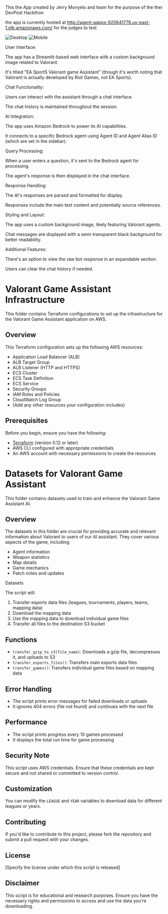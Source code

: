 This the App created by Jerry Monyelo and team for the purpose of the ther DevPost Hackthon 

the app is currently hosted at http://agent-aapps-920641776.us-east-1.elb.amazonaws.com/ for the judges to test




![Desktop](image.png)
![Mobile](mobile.jpg)

User Interface:

The app has a Streamlit-based web interface with a custom background image related to Valorant.

It's titled "EA SportS Valorant game Assistant" (though it's worth noting that Valorant is actually developed by Riot Games, not EA Sports).

Chat Functionality:

Users can interact with the assistant through a chat interface.

The chat history is maintained throughout the session.

AI Integration:

The app uses Amazon Bedrock to power its AI capabilities.

It connects to a specific Bedrock agent using Agent ID and Agent Alias ID (which are set in the sidebar).

Query Processing:

When a user enters a question, it's sent to the Bedrock agent for processing.

The agent's response is then displayed in the chat interface.

Response Handling:

The AI's responses are parsed and formatted for display.

Responses include the main text content and potentially source references.

Styling and Layout:

The app uses a custom background image, likely featuring Valorant agents.

Chat messages are displayed with a semi-transparent black background for better readability.

Additional Features:

There's an option to view the raw bot response in an expandable section.

Users can clear the chat history if needed.

# Valorant Game Assistant Infrastructure

This folder contains Terraform configurations to set up the infrastructure for the Valorant Game Assistant application on AWS.

## Overview

This Terraform configuration sets up the following AWS resources:

- Application Load Balancer (ALB)
- ALB Target Group
- ALB Listener (HTTP and HTTPS)
- ECS Cluster
- ECS Task Definition
- ECS Service
- Security Groups
- IAM Roles and Policies
- CloudWatch Log Group
- (Add any other resources your configuration includes)

## Prerequisites

Before you begin, ensure you have the following:

- [Terraform](https://www.terraform.io/downloads.html) (version 0.12 or later)
- AWS CLI configured with appropriate credentials
- An AWS account with necessary permissions to create the resources

# Datasets for Valorant Game Assistant

This folder contains datasets used to train and enhance the Valorant Game Assistant AI.

## Overview

The datasets in this folder are crucial for providing accurate and relevant information about Valorant to users of our AI assistant. They cover various aspects of the game, including:

- Agent information
- Weapon statistics
- Map details
- Game mechanics
- Patch notes and updates

Datasets


The script will:
1. Transfer esports data files (leagues, tournaments, players, teams, mapping data)
2. Download the mapping data
3. Use the mapping data to download individual game files
4. Transfer all files to the destination S3 bucket

## Functions

- `transfer_gzip_to_s3(file_name)`: Downloads a gzip file, decompresses it, and uploads to S3
- `transfer_esports_files()`: Transfers main esports data files
- `transfer_games()`: Transfers individual game files based on mapping data

## Error Handling

- The script prints error messages for failed downloads or uploads
- It ignores 404 errors (file not found) and continues with the next file

## Performance

- The script prints progress every 10 games processed
- It displays the total run time for game processing

## Security Note

This script uses AWS credentials. Ensure that these credentials are kept secure and not shared or committed to version control.

## Customization

You can modify the `LEAGUE` and `YEAR` variables to download data for different leagues or years.

## Contributing

If you'd like to contribute to this project, please fork the repository and submit a pull request with your changes.

## License

[Specify the license under which this script is released]

## Disclaimer

This script is for educational and research purposes. Ensure you have the necessary rights and permissions to access and use the data you're downloading.
